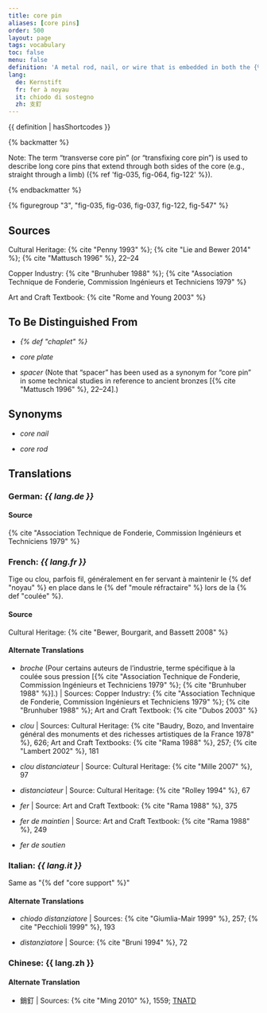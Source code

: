 ```yaml
---
title: core pin
aliases: [core pins]
order: 500
layout: page
tags: vocabulary
toc: false
menu: false
definition: 'A metal rod, nail, or wire that is embedded in both the {% def "core" %} and the outer {% def "mold" %} and serves to secure the core in place during the {% def "pour" %}. Core pins have traditionally been made of copper alloys, iron, or steel, and today are generally made of stainless steel.'
lang:
  de: Kernstift
  fr: fer à noyau
  it: chiodo di sostegno
  zh: 支釘
---
```


{{ definition | hasShortcodes }}

{% backmatter %}

Note: The term “transverse core pin” (or “transfixing core pin”) is used to describe long core pins that extend through both sides of the core (e.g., straight through a limb) ({% ref 'fig-035, fig-064, fig-122' %}).

{% endbackmatter %}

{% figuregroup "3", "fig-035, fig-036, fig-037, fig-122, fig-547" %}

## Sources

Cultural Heritage: {% cite "Penny 1993" %}; {% cite "Lie and Bewer 2014" %}; {% cite "Mattusch 1996" %}, 22–24

Copper Industry: {% cite "Brunhuber 1988" %}; {% cite "Association Technique de Fonderie, Commission Ingénieurs et Techniciens 1979" %}

Art and Craft Textbook: {% cite "Rome and Young 2003" %}

## To Be Distinguished From

- *{% def "chaplet" %}*

- *core plate*

- *spacer* (Note that “spacer” has been used as a synonym for “core pin” in some technical studies in reference to ancient bronzes [{% cite "Mattusch 1996" %}, 22–24].)

## Synonyms

- *core nail*

- *core rod*

## Translations

<div class="accordion">

### **German**: *{{ lang.de }}*

#### Source

{% cite "Association Technique de Fonderie, Commission Ingénieurs et Techniciens 1979" %}

### **French**: *{{ lang.fr }}*

Tige ou clou, parfois fil, généralement en fer servant à maintenir le {% def "noyau" %} en place dans le {% def "moule réfractaire" %} lors de la {% def "coulée" %}.

#### Source

Cultural Heritage: {% cite "Bewer, Bourgarit, and Bassett 2008" %}

#### Alternate Translations

- *broche* (Pour certains auteurs de l’industrie, terme spécifique à la coulée sous pression [{% cite "Association Technique de Fonderie, Commission Ingénieurs et Techniciens 1979" %}; {% cite "Brunhuber 1988" %}].) | Sources: Copper Industry: {% cite "Association Technique de Fonderie, Commission Ingénieurs et Techniciens 1979" %}; {% cite "Brunhuber 1988" %}; Art and Craft Textbook: {% cite "Dubos 2003" %}

- *clou* | Sources: Cultural Heritage: {% cite "Baudry, Bozo, and Inventaire général des monuments et des richesses artistiques de la France 1978" %}, 626; Art and Craft Textbooks: {% cite "Rama 1988" %}, 257; {% cite "Lambert 2002" %}, 181

- *clou distanciateur* | Source: Cultural Heritage: {% cite "Mille 2007" %}, 97

- *distanciateur* | Source: Cultural Heritage: {% cite "Rolley 1994" %}, 67

- *fer* | Source: Art and Craft Textbook: {% cite "Rama 1988" %}, 375

- *fer de maintien* | Source: Art and Craft Textbook: {% cite "Rama 1988" %}, 249

- *fer de soutien*

### **Italian**: *{{ lang.it }}*

Same as "{% def "core support" %}"

#### Alternate Translations

- *chiodo distanziatore* | Sources: {% cite "Giumlia-Mair 1999" %}, 257; {% cite "Pecchioli 1999" %}, 193

- *distanziatore* | Source: {% cite "Bruni 1994" %}, 72

### **Chinese**: {{ lang.zh }}

#### Alternate Translation

- 銷釘 | Sources: {% cite "Ming 2010" %}, 1559; [TNATD](https://terms.naer.edu.tw/detail/625481/?index=3)

</div>
